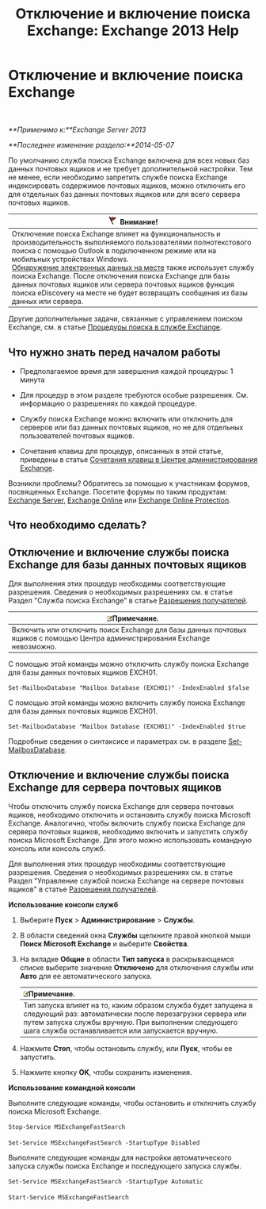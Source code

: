 ﻿---
title: 'Отключение и включение поиска Exchange: Exchange 2013 Help'
TOCTitle: Отключение и включение поиска Exchange
ms:assetid: 195b25be-53fb-4215-90a5-04340d640bcc
ms:mtpsurl: https://technet.microsoft.com/ru-ru/library/Aa996416(v=EXCHG.150)
ms:contentKeyID: 52061206
ms.date: 04/30/2018
mtps_version: v=EXCHG.150
ms.translationtype: HT
---

# Отключение и включение поиска Exchange

 

_**Применимо к:**Exchange Server 2013_

_**Последнее изменение раздела:**2014-05-07_

По умолчанию служба поиска Exchange включена для всех новых баз данных почтовых ящиков и не требует дополнительной настройки. Тем не менее, если необходимо запретить службе поиска Exchange индексировать содержимое почтовых ящиков, можно отключить его для отдельных баз данных почтовых ящиков или для всего сервера почтовых ящиков.

<table>
<thead>
<tr class="header">
<th><img src="images/Dd876857.Caution(EXCHG.150).gif" title="Внимание!" alt="Внимание!" />Внимание!</th>
</tr>
</thead>
<tbody>
<tr class="odd">
<td>Отключение поиска Exchange влияет на функциональность и производительность выполняемого пользователями полнотекстового поиска с помощью Outlook в подключенном режиме или на мобильных устройствах Windows.<br />
<a href="in-place-ediscovery-exchange-2013-help.md">Обнаружение электронных данных на месте</a> также использует службу поиска Exchange. После отключения поиска Exchange для базы данных почтовых ящиков или сервера почтовых ящиков функция поиска eDiscovery на месте не будет возвращать сообщения из базы данных или сервера.</td>
</tr>
</tbody>
</table>


Другие дополнительные задачи, связанные с управлением поиском Exchange, см. в статье [Процедуры поиска в службе Exchange](exchange-search-procedures-exchange-2013-help.md).

## Что нужно знать перед началом работы

  - Предполагаемое время для завершения каждой процедуры: 1 минута

  - Для процедур в этом разделе требуются особые разрешения. См. информацию о разрешениях по каждой процедуре.

  - Службу поиска Exchange можно включить или отключить для серверов или баз данных почтовых ящиков, но не для отдельных пользователей почтовых ящиков.

  - Сочетания клавиш для процедур, описанных в этой статье, приведены в статье [Сочетания клавиш в Центре администрирования Exchange](keyboard-shortcuts-in-the-exchange-admin-center-exchange-online-protection-help.md).

Возникли проблемы? Обратитесь за помощью к участникам форумов, посвященных Exchange. Посетите форумы по таким продуктам: [Exchange Server](https://go.microsoft.com/fwlink/p/?linkid=60612), [Exchange Online](https://go.microsoft.com/fwlink/p/?linkid=267542) или [Exchange Online Protection](https://go.microsoft.com/fwlink/p/?linkid=285351).

## Что необходимо сделать?

## Отключение и включение службы поиска Exchange для базы данных почтовых ящиков

Для выполнения этих процедур необходимы соответствующие разрешения. Сведения о необходимых разрешениях см. в статье Раздел "Служба поиска Exchange" в статье [Разрешения получателей](recipients-permissions-exchange-2013-help.md).

<table>
<thead>
<tr class="header">
<th><img src="images/JJ126620.note(EXCHG.150).gif" title="Примечание" alt="Примечание" />Примечание.</th>
</tr>
</thead>
<tbody>
<tr class="odd">
<td>Включить или отключить поиск Exchange для базы данных почтовых ящиков с помощью Центра администрирования Exchange невозможно.</td>
</tr>
</tbody>
</table>


С помощью этой команды можно отключить службу поиска Exchange для базы данных почтовых ящиков EXCH01.

    Set-MailboxDatabase "Mailbox Database (EXCH01)" -IndexEnabled $false

С помощью этой команды можно включить службу поиска Exchange для базы данных почтовых ящиков EXCH01.

    Set-MailboxDatabase "Mailbox Database (EXCH01)" -IndexEnabled $true

Подробные сведения о синтаксисе и параметрах см. в разделе [Set-MailboxDatabase](https://technet.microsoft.com/ru-ru/library/bb123971\(v=exchg.150\)).

## Отключение и включение службы поиска Exchange для сервера почтовых ящиков

Чтобы отключить службу поиска Exchange для сервера почтовых ящиков, необходимо отключить и остановить службу поиска Microsoft Exchange. Аналогично, чтобы включить службу поиска Exchange для сервера почтовых ящиков, необходимо включить и запустить службу поиска Microsoft Exchange. Для этого можно использовать командную консоль или консоль служб.

Для выполнения этих процедур необходимы соответствующие разрешения. Сведения о необходимых разрешениях см. в статье Раздел "Управление службой поиска Exchange на сервере почтовых ящиков" в статье [Разрешения получателей](recipients-permissions-exchange-2013-help.md).

**Использование консоли служб**

1.  Выберите **Пуск** \> **Администрирование** \> **Службы**.

2.  В области сведений окна **Службы** щелкните правой кнопкой мыши **Поиск Microsoft Exchange** и выберите **Свойства**.

3.  На вкладке **Общие** в области **Тип запуска** в раскрывающемся списке выберите значение **Отключено** для отключения службы или **Авто** для ее автоматического запуска.
    
    <table>
    <thead>
    <tr class="header">
    <th><img src="images/JJ126620.note(EXCHG.150).gif" title="Примечание" alt="Примечание" />Примечание.</th>
    </tr>
    </thead>
    <tbody>
    <tr class="odd">
    <td>Тип запуска влияет на то, каким образом служба будет запущена в следующий раз: автоматически после перезагрузки сервера или путем запуска службы вручную. При выполнении следующего шага служба останавливается или запускается вручную.</td>
    </tr>
    </tbody>
    </table>


4.  Нажмите **Стоп**, чтобы остановить службу, или **Пуск**, чтобы ее запустить.

5.  Нажмите кнопку **OK**, чтобы сохранить изменения.

**Использование командной консоли**

Выполните следующие команды, чтобы остановить и отключить службу поиска Microsoft Exchange.

    Stop-Service MSExchangeFastSearch

    Set-Service MSExchangeFastSearch -StartupType Disabled

Выполните следующие команды для настройки автоматического запуска службы поиска Exchange и последующего запуска службы.

    Set-Service MSExchangeFastSearch -StartupType Automatic

    Start-Service MSExchangeFastSearch

